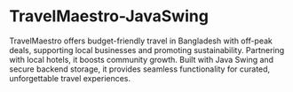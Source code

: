 # TravelMaestro-JavaSwing
TravelMaestro offers budget-friendly travel in Bangladesh with off-peak deals, supporting local businesses and promoting sustainability. Partnering with local hotels, it boosts community growth. Built with Java Swing and secure backend storage, it provides seamless functionality for curated, unforgettable travel experiences.
